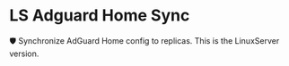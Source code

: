 # LS Adguard Home Sync

🛡️ Synchronize AdGuard Home config to replicas. This is the LinuxServer version.
